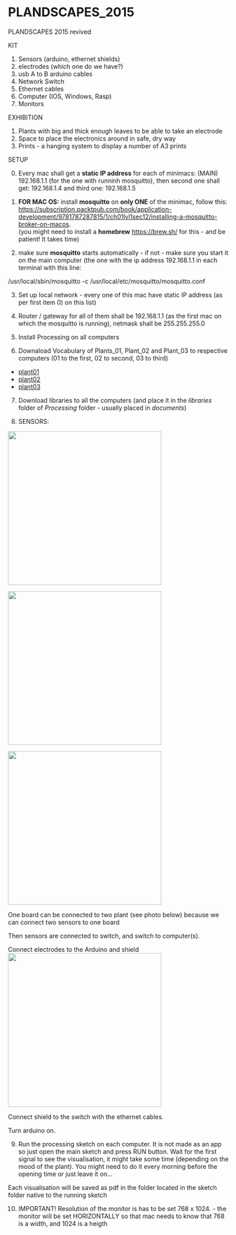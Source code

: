 # PLANDSCAPES_2015

PLANDSCAPES 2015 revived

KIT
1) Sensors (arduino, ethernet shields)
2) electrodes (which one do we have?)
3) usb A to B arduino cables
4) Network Switch
5) Ethernet cables
6) Computer (IOS, Windows, Rasp)
7) Monitors


EXHIBITION

1) Plants with big and thick enough leaves to be able to take an electrode
2) Space to place the electronics around in safe, dry way
3) Prints - a hanging system to display a number of A3 prints

SETUP

0) Every mac shall get a <strong>static IP address</strong> for each of minimacs: (MAIN) 192.168.1.1 (for the one with runninh mosquitto), then second one shall get: 192.168.1.4 and third one:  192.168.1.5

1) <strong>FOR MAC OS:</strong> install <strong>mosquitto</strong> on <strong>only ONE</strong> of the minimac, follow this: https://subscription.packtpub.com/book/application-development/9781787287815/1/ch01lvl1sec12/installing-a-mosquitto-broker-on-macos.  
(you might need to install a <strong>homebrew</strong> https://brew.sh/ for this - and be patient! It takes time)

2) make sure <strong>mosquitto</strong> starts automatically - if not - make sure you start it on the main computer (the one with the ip address 192.168.1.1 in each terminal with this line: 

/usr/local/sbin/mosquitto -c /usr/local/etc/mosquitto/mosquitto.conf

3) Set up local network - every one of this mac have static IP address (as per first item 0) on this list)

4) Router / gateway for all of them shall be 192.168.1.1 (as the first mac on which the mosquitto is running), netmask shall be 255.255.255.0

5) Install Processing on all computers 

6) Downaload Vocabulary of Plants_01, Plant_02 and Plant_03 to respective computers (01 to the first, 02 to second, 03 to third)

- [plant01](https://github.com/studiomolga/PLANDSCAPES_2015/files/11147192/PLANDSCAPES_2015-plant_1_probe_0_v1.1.zip)
- [plant02](https://github.com/studiomolga/PLANDSCAPES_2015/files/11147223/PLANDSCAPES_2015-plant_1_probe_1_v1.1.zip)
- [plant03](https://github.com/studiomolga/PLANDSCAPES_2015/files/11147227/PLANDSCAPES_2015-plant_2_probe_0_v1.1.zip)

<!-- 
///// THOSE ONES FOR MORE POWERFUL COMPUTERS ///////
- [plant01](https://github.com/studiomolga/PLANDSCAPES_2015/archive/refs/tags/plant_1_probe_0_v1.1.zip)
- [plant02](https://github.com/studiomolga/PLANDSCAPES_2015/archive/refs/tags/plant_1_probe_1_v1.1.zip)
- [plant03](https://github.com/studiomolga/PLANDSCAPES_2015/archive/refs/tags/plant_2_probe_0_v1.1.zip) -->


7) Download libraries to all the computers (and place it in the <i>libraries</i> folder of <i>Processing</i> folder - usually placed in <i>documents</i>)


8) SENSORS:


<img src="https://user-images.githubusercontent.com/30176424/228209660-a30713c4-0e97-414d-b0c3-0ea5ade0b17d.jpeg" width="350px"><br>

<img src="https://user-images.githubusercontent.com/30176424/228209798-4b7db3fa-f202-4f17-a167-73f93bcfa6bc.jpeg" width="350px"> <br>

<img src="https://user-images.githubusercontent.com/30176424/228210044-d144562d-3f93-487f-b4b2-d803f411c0c8.png" width="350px">


One board can be connected to two plant (see photo below) because we can connect two sensors to one board

Then sensors are connected to switch, and switch to computer(s). 

Connect electrodes to the Arduino and shield<br>
<img src="https://user-images.githubusercontent.com/30176424/228210249-f35fe89e-0e09-4464-b55e-c03e76a06e21.jpeg" width="350px"><br>


Connect shield to the switch with the ethernet cables. 

Turn arduino on. 


9) Run the processing sketch on each computer. It is not made as an app so just open the main sketch and press RUN button. 
Wait for the first signal to see the visualisation, it might take some time (depending on the mood of the plant). 
You might need to do it every morning before the opening time or just leave it on...

Each visualisation will be saved as pdf in the folder located in the sketch folder native to the running sketch

10) IMPORTANT! Resolution of the monitor is has to be set 768 x 1024. - the monitor will be set HORIZONTALLY so that mac needs to know that 768 is a width, and 1024 is a heigth

